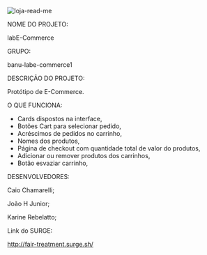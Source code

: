 ![loja-read-me](https://user-images.githubusercontent.com/80927197/135696832-94aa5d3e-b6a2-46a4-b980-da79b5065134.png)


NOME DO PROJETO:

labE-Commerce

GRUPO:

banu-labe-commerce1

DESCRIÇÃO DO PROJETO:

Protótipo de E-Commerce.

O QUE FUNCIONA:

- Cards dispostos na interface,
- Botões Cart para selecionar pedido,
- Acréscimos de pedidos no carrinho,
- Nomes dos produtos,
- Página de checkout com quantidade total de valor do produtos,
- Adicionar ou remover produtos dos carrinhos,
- Botão esvaziar carrinho,


DESENVOLVEDORES:

Caio Chamarelli; 

João H Junior; 

Karine Rebelatto; 


Link do SURGE:

http://fair-treatment.surge.sh/
